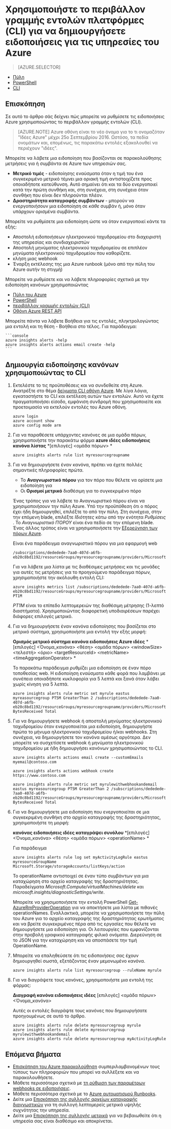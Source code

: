 <properties
    pageTitle="Χρησιμοποιήστε το περιβάλλον γραμμής εντολών πλατφόρμες (CLI) για να δημιουργήσετε ειδοποιήσεις για τις υπηρεσίες του Azure | Microsoft Azure"
    description="Χρησιμοποιήστε το περιβάλλον γραμμής εντολών για να δημιουργήσετε Azure ειδοποιήσεις, η οποία μπορεί να ενεργοποιήσει τις ειδοποιήσεις και αυτοματισμού όταν πληρούνται οι συνθήκες που καθορίζετε."
    authors="rboucher"
    manager="carolz"
    editor=""
    services="monitoring-and-diagnostics"
    documentationCenter="monitoring-and-diagnostics"/>

<tags
    ms.service="monitoring-and-diagnostics"
    ms.workload="na"
    ms.tgt_pltfrm="na"
    ms.devlang="na"
    ms.topic="article"
    ms.date="10/24/2016"
    ms.author="robb"/>

# <a name="use-the-cross-platform-command-line-interface-cli-to-create-alerts-for-azure-services"></a>Χρησιμοποιήστε το περιβάλλον γραμμής εντολών πλατφόρμες (CLI) για να δημιουργήσετε ειδοποιήσεις για τις υπηρεσίες του Azure

> [AZURE.SELECTOR]
- [Πύλη](insights-alerts-portal.md)
- [PowerShell](insights-alerts-powershell.md)
- [CLI](insights-alerts-command-line-interface.md)

## <a name="overview"></a>Επισκόπηση

Σε αυτό το άρθρο σάς δείχνει πώς μπορείτε να ρυθμίσετε τις ειδοποιήσεις Azure χρησιμοποιώντας το περιβάλλον γραμμής εντολών (CLI).

>[AZURE.NOTE] Azure οθόνη είναι το νέο όνομα για το τι ονομαζόταν "Ιδέες Azure" μέχρι 25ο Σεπτεμβρίου 2016. Ωστόσο, τα πεδία ονομάτων και, επομένως, τις παρακάτω εντολές εξακολουθεί να περιέχουν "ιδέες".

Μπορείτε να λάβετε μια ειδοποίηση που βασίζονται σε παρακολούθησης μετρήσεις για ή συμβάντα σε Azure των υπηρεσιών σας.

- **Μετρικό τιμές** - ειδοποίησης εναύσματα όταν η τιμή του ένα συγκεκριμένο μετρικό τέμνει μια οριακή τιμή αντιστοιχίζετε προς οποιαδήποτε κατεύθυνση. Αυτό σημαίνει ότι και τα δύο ενεργοποιεί κατά την πρώτη συνθήκη και, στη συνέχεια, στη συνέχεια όταν συνθήκη που είναι δεν πληρούνται πλέον.    
- **Δραστηριότητα καταγραφής συμβάντων** - μπορούν να ενεργοποιήσουν μια ειδοποίηση σε *κάθε* συμβάν ή, μόνο όταν υπάρχουν ορισμένα συμβάντα.

Μπορείτε να ρυθμίσετε μια ειδοποίηση ώστε να όταν ενεργοποιεί κάντε τα εξής:

- Αποστολή ειδοποιήσεων ηλεκτρονικού ταχυδρομείου στο διαχειριστή της υπηρεσίας και συνδιαχειριστών
- Αποστολή μηνύματος ηλεκτρονικού ταχυδρομείου σε επιπλέον μηνύματα ηλεκτρονικού ταχυδρομείου που καθορίζετε.
- κλήση μιας webhook
- Έναρξη εκτέλεσης της μια Azure runbook (μόνο από την πύλη του Azure αυτήν τη στιγμή)

Μπορείτε να ρυθμίσετε και να λάβετε πληροφορίες σχετικά με την ειδοποίηση κανόνων χρησιμοποιώντας

- [Πύλη του Azure](insights-alerts-portal.md)
- [PowerShell](insights-alerts-powershell.md)
- [περιβάλλον γραμμής εντολών (CLI)](insights-alerts-command-line-interface.md)
- [Οθόνη Azure REST API](https://msdn.microsoft.com/library/azure/dn931945.aspx)


Μπορείτε πάντα να λάβετε Βοήθεια για τις εντολές, πληκτρολογώντας μια εντολή και τη θέση - Βοήθεια στο τέλος. Για παράδειγμα:

    ```console
    azure insights alerts -help
    azure insights alerts actions email create -help
    ```

## <a name="create-alert-rules-using-the-cli"></a>Δημιουργία ειδοποίησης κανόνων χρησιμοποιώντας το CLI

1. Εκτελέστε το τις προϋποθέσεις και να συνδεθείτε στη Azure. Ανατρέξτε στο θέμα [δείγματα CLI οθόνη Azure](insights-cli-samples.md). Με λίγα λόγια, εγκαταστήστε το CLI και εκτέλεση αυτών των εντολών. Αυτό να έχετε πραγματοποιήσει είσοδο, εμφάνιση συνδρομή που χρησιμοποιείτε και προετοιμασία να εκτελούν εντολές του Azure οθόνη.


    ```console
    azure login
    azure account show
    azure config mode arm

    ```

2.  Για να παραθέσετε υπάρχοντες κανόνες σε μια ομάδα πόρων, χρησιμοποιήστε την παρακάτω φόρμα **azure ιδέες ειδοποιήσεις κανόνα λίστας** *[επιλογές] &lt;ομάδα πόρων&gt; *

    ```console
    azure insights alerts rule list myresourcegroupname

    ```
3. Για να δημιουργήσετε έναν κανόνα, πρέπει να έχετε πολλές σημαντικές πληροφορίες πρώτα.
    - Το **Αναγνωριστικό πόρου** για τον πόρο που θέλετε να ορίσετε μια ειδοποίηση για
    - Οι **Ορισμοί μετρικό** διαθέσιμη για το συγκεκριμένο πόρο

    Ένας τρόπος για να λάβετε το Αναγνωριστικό πόρου είναι να χρησιμοποιήσουν την πύλη Azure. Υπό την προϋπόθεση ότι ο πόρος έχει ήδη δημιουργηθεί, επιλέξτε το από την πύλη. Στη συνέχεια, στην την επόμενη blade, επιλέξτε *Ιδιότητες* κάτω από την ενότητα *Ρυθμίσεις* . Το *Αναγνωριστικό ΠΌΡΟΥ* είναι ένα πεδίο σε την επόμενη blade. Ένας άλλος τρόπος είναι να χρησιμοποιήσετε την [Εξερεύνηση των πόρων Azure](https://resources.azure.com/).

    Είναι ένα παράδειγμα αναγνωριστικό πόρου για μια εφαρμογή web

    ```console
    /subscriptions/dededede-7aa0-407d-a6fb-eb20c8bd1192/resourceGroups/myresourcegroupname/providers/Microsoft.Web/sites/mywebsitename
    ```

    Για να λάβετε μια λίστα με τις διαθέσιμες μετρήσεις και τις μονάδες για αυτές τις μετρήσεις για το προηγούμενο παράδειγμα πόρων, χρησιμοποιήστε την ακόλουθη εντολή CLI:  

    ```console
    azure insights metrics list /subscriptions/dededede-7aa0-407d-a6fb-eb20c8bd1192/resourceGroups/myresourcegroupname/providers/Microsoft.Web/sites/mywebsitename PT1M
    ```

    _PT1M_ είναι το επίπεδο λεπτομερειών της διαθέσιμη μέτρησης (1-λεπτό διαστήματα). Χρησιμοποιώντας διαφορετική υποδιαιρέσεων παρέχει διάφορες επιλογές μετρικό.


4. Για να δημιουργήσετε έναν κανόνα ειδοποίησης που βασίζεται στο μετρικό σύστημα, χρησιμοποιήστε μια εντολή την εξής μορφή:

    **Ορισμός μετρικό σύστημα κανόνα ειδοποιήσεις Azure ιδέες** *[επιλογές] &lt;Όνομα_κανόνα&gt; &lt;θέση&gt; &lt;ομάδα πόρων&gt; &lt;windowSize&gt; &lt;τελεστή&gt; &lt;όριο&gt; &lt;targetResourceId&gt; &lt;metricName&gt; &lt;timeAggregationOperator&gt; *

    Το παρακάτω παράδειγμα ρυθμίζει μια ειδοποίηση σε έναν πόρο τοποθεσίας web. Η ειδοποίηση εναύσματα κάθε φορά που λαμβάνει με συνέπεια οποιαδήποτε κυκλοφορία για 5 λεπτά και ξανά όταν λάβει χωρίς κίνηση για 5 λεπτά.

    ```console
    azure insights alerts rule metric set myrule eastus myreasourcegroup PT5M GreaterThan 2 /subscriptions/dededede-7aa0-407d-a6fb-eb20c8bd1192/resourceGroups/myresourcegroupname/providers/Microsoft.Web/sites/mywebsitename BytesReceived Total

    ```

5. Για να δημιουργήσετε webhook ή αποστολή μηνύματος ηλεκτρονικού ταχυδρομείου όταν ενεργοποιείται μια ειδοποίηση, δημιουργήστε πρώτα το μήνυμα ηλεκτρονικού ταχυδρομείου ή/και webhooks. Στη συνέχεια, να δημιουργήσετε τον κανόνα αμέσως αργότερα. Δεν μπορείτε να συσχετίσετε webhook ή μηνύματα ηλεκτρονικού ταχυδρομείου με ήδη δημιουργήσει κανόνων χρησιμοποιώντας το CLI.

    ```console
    azure insights alerts actions email create --customEmails myemail@contoso.com

    azure insights alerts actions webhook create https://www.contoso.com

    azure insights alerts rule metric set myrulewithwebhookandemail eastus myreasourcegroup PT5M GreaterThan 2 /subscriptions/dededede-7aa0-407d-a6fb-eb20c8bd1192/resourceGroups/myresourcegroupname/providers/Microsoft.Web/sites/mywebsitename BytesReceived Total
    ```


6. Για να δημιουργήσετε μια ειδοποίηση που ενεργοποιείται σε μια συγκεκριμένη συνθήκη στο αρχείο καταγραφής της δραστηριότητας, χρησιμοποιήστε τη μορφή:

    **κανόνας ειδοποιήσεις ιδέες καταγράψει συνόλου** *[επιλογές] &lt;Όνομα_κανόνα&gt; &lt;θέση&gt; &lt;ομάδα πόρων&gt; &lt;operationName&gt; *

    Για παράδειγμα

    ```console
    azure insights alerts rule log set myActivityLogRule eastus myresourceGroupName Microsoft.Storage/storageAccounts/listKeys/action
    ```

    Το operationName αντιστοιχεί σε έναν τύπο συμβάντων για μια καταχώρηση στο αρχείο καταγραφής της δραστηριότητας. Παραδείγματα *Microsoft.Compute/virtualMachines/delete* και *microsoft.insights/diagnosticSettings/write*.

    Μπορείτε να χρησιμοποιήσετε την εντολή PowerShell [Get-AzureRmProviderOperation](https://msdn.microsoft.com/library/mt603720.aspx) για να αποκτήσετε μια λίστα με πιθανές operationNames. Εναλλακτικά, μπορείτε να χρησιμοποιήσετε την πύλη του Azure για το αρχείο καταγραφής της δραστηριότητας ερωτήματος και να βρείτε συγκεκριμένες πέρα από τις εργασίες που θέλετε να δημιουργήσετε μια ειδοποίηση για. Οι λειτουργίες που εμφανίζονται στην προβολή γραφικού καταγραφής φιλικό ονόματα. Διερεύνηση σε το JSON για την καταχώρηση και να αποσπάσετε την τιμή OperationName.   

7. Μπορείτε να επαληθεύσετε ότι τις ειδοποιήσεις σας έχουν δημιουργηθεί σωστά, εξετάζοντας έναν μεμονωμένο κανόνα.

    ```console
    azure insights alerts rule list myresourcegroup --ruleName myrule
    ```

8. Για να διαγράψετε τους κανόνες, χρησιμοποιήστε μια εντολή της φόρμας:

    **Διαγραφή κανόνα ειδοποιήσεις ιδέες** [επιλογές] &lt;ομάδα πόρων&gt; &lt;Όνομα_κανόνα&gt;

    Αυτές οι εντολές διαγράψτε τους κανόνες που δημιουργήσατε προηγουμένως σε αυτό το άρθρο.

    ```console
    azure insights alerts rule delete myresourcegroup myrule
    azure insights alerts rule delete myresourcegroup myrulewithwebhookandemail
    azure insights alerts rule delete myresourcegroup myActivityLogRule
    ```



## <a name="next-steps"></a>Επόμενα βήματα

* [Επισκόπηση του Azure παρακολούθηση](monitoring-overview.md) συμπεριλαμβανομένων τους τύπους των πληροφοριών που μπορεί να συλλέξετε και να παρακολουθήσετε.
* Μάθετε περισσότερα σχετικά με [τη ρύθμιση των παραμέτρων webhooks σε ειδοποιήσεις](insights-webhooks-alerts.md).
* Μάθετε περισσότερα σχετικά με το [Azure αυτοματισμού Runbooks](..\automation\automation-starting-a-runbook.md).
* Δείτε μια [Επισκόπηση της συλλογής αρχείων καταγραφής διαγνωστικών](monitoring-overview-of-diagnostic-logs.md) για τη συλλογή λεπτομερείς μετρικά υψηλής συχνότητας την υπηρεσία.
* Δείτε μια [Επισκόπηση της συλλογής μετρικά](insights-how-to-customize-monitoring.md) για να βεβαιωθείτε ότι η υπηρεσία σας είναι διαθέσιμο και αποκρίνεται.
